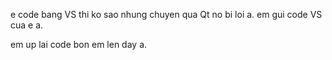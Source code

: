 e code bang VS thi ko sao nhung chuyen qua Qt no bi loi a. em gui code VS cua e a.


em up lai code bon em len day a. 
